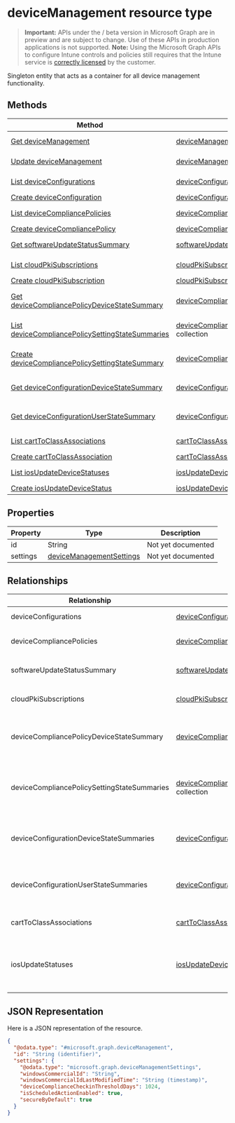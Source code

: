 ﻿# deviceManagement resource type

> **Important:** APIs under the / beta version in Microsoft Graph are in preview and are subject to change. Use of these APIs in production applications is not supported.
> **Note:** Using the Microsoft Graph APIs to configure Intune controls and policies still requires that the Intune service is [correctly licensed](https://go.microsoft.com/fwlink/?linkid=839381) by the customer.

Singleton entity that acts as a container for all device management functionality.
## Methods
|Method|Return Type|Description|
|---|---|---|
|[Get deviceManagement](https://developer.microsoft.com/en-us/graph/docs/api-reference/beta/api/api/intune_deviceconfig_devicemanagement_get.md)|[deviceManagement](https://developer.microsoft.com/en-us/graph/docs/api-reference/beta/api/resources/intune_deviceconfig_devicemanagement.md)|Read properties and relationships of the [deviceManagement](https://developer.microsoft.com/en-us/graph/docs/api-reference/beta/api/resources/intune_deviceconfig_devicemanagement.md) object.|
|[Update deviceManagement](https://developer.microsoft.com/en-us/graph/docs/api-reference/beta/api/api/intune_deviceconfig_devicemanagement_update.md)|[deviceManagement](https://developer.microsoft.com/en-us/graph/docs/api-reference/beta/api/resources/intune_deviceconfig_devicemanagement.md)|Update the properties of a [deviceManagement](https://developer.microsoft.com/en-us/graph/docs/api-reference/beta/api/resources/intune_deviceconfig_devicemanagement.md) object.|
|[List deviceConfigurations](https://developer.microsoft.com/en-us/graph/docs/api-reference/beta/api/api/intune_deviceconfig_deviceconfiguration_list.md)|[deviceConfiguration](https://developer.microsoft.com/en-us/graph/docs/api-reference/beta/api/resources/intune_deviceconfig_deviceconfiguration.md) collection|List properties and relationships of the [deviceConfiguration](https://developer.microsoft.com/en-us/graph/docs/api-reference/beta/api/resources/intune_deviceconfig_deviceconfiguration.md) objects.|
|[Create deviceConfiguration](https://developer.microsoft.com/en-us/graph/docs/api-reference/beta/api/api/intune_deviceconfig_deviceconfiguration_create.md)|[deviceConfiguration](https://developer.microsoft.com/en-us/graph/docs/api-reference/beta/api/resources/intune_deviceconfig_deviceconfiguration.md)|Create a new [deviceConfiguration](https://developer.microsoft.com/en-us/graph/docs/api-reference/beta/api/resources/intune_deviceconfig_deviceconfiguration.md) object.|
|[List deviceCompliancePolicies](https://developer.microsoft.com/en-us/graph/docs/api-reference/beta/api/api/intune_deviceconfig_devicecompliancepolicy_list.md)|[deviceCompliancePolicy](https://developer.microsoft.com/en-us/graph/docs/api-reference/beta/api/resources/intune_deviceconfig_devicecompliancepolicy.md) collection|List properties and relationships of the [deviceCompliancePolicy](https://developer.microsoft.com/en-us/graph/docs/api-reference/beta/api/resources/intune_deviceconfig_devicecompliancepolicy.md) objects.|
|[Create deviceCompliancePolicy](https://developer.microsoft.com/en-us/graph/docs/api-reference/beta/api/api/intune_deviceconfig_devicecompliancepolicy_create.md)|[deviceCompliancePolicy](https://developer.microsoft.com/en-us/graph/docs/api-reference/beta/api/resources/intune_deviceconfig_devicecompliancepolicy.md)|Create a new [deviceCompliancePolicy](https://developer.microsoft.com/en-us/graph/docs/api-reference/beta/api/resources/intune_deviceconfig_devicecompliancepolicy.md) object.|
|[Get softwareUpdateStatusSummary](https://developer.microsoft.com/en-us/graph/docs/api-reference/beta/api/api/intune_deviceconfig_softwareupdatestatussummary_get.md)|[softwareUpdateStatusSummary](https://developer.microsoft.com/en-us/graph/docs/api-reference/beta/api/resources/intune_deviceconfig_softwareupdatestatussummary.md)|Read properties and relationships of the [softwareUpdateStatusSummary](https://developer.microsoft.com/en-us/graph/docs/api-reference/beta/api/resources/intune_deviceconfig_softwareupdatestatussummary.md) object.|
|[List cloudPkiSubscriptions](https://developer.microsoft.com/en-us/graph/docs/api-reference/beta/api/api/intune_deviceconfig_cloudpkisubscription_list.md)|[cloudPkiSubscription](https://developer.microsoft.com/en-us/graph/docs/api-reference/beta/api/resources/intune_deviceconfig_cloudpkisubscription.md) collection|List properties and relationships of the [cloudPkiSubscription](https://developer.microsoft.com/en-us/graph/docs/api-reference/beta/api/resources/intune_deviceconfig_cloudpkisubscription.md) objects.|
|[Create cloudPkiSubscription](https://developer.microsoft.com/en-us/graph/docs/api-reference/beta/api/api/intune_deviceconfig_cloudpkisubscription_create.md)|[cloudPkiSubscription](https://developer.microsoft.com/en-us/graph/docs/api-reference/beta/api/resources/intune_deviceconfig_cloudpkisubscription.md)|Create a new [cloudPkiSubscription](https://developer.microsoft.com/en-us/graph/docs/api-reference/beta/api/resources/intune_deviceconfig_cloudpkisubscription.md) object.|
|[Get deviceCompliancePolicyDeviceStateSummary](https://developer.microsoft.com/en-us/graph/docs/api-reference/beta/api/api/intune_deviceconfig_devicecompliancepolicydevicestatesummary_get.md)|[deviceCompliancePolicyDeviceStateSummary](https://developer.microsoft.com/en-us/graph/docs/api-reference/beta/api/resources/intune_deviceconfig_devicecompliancepolicydevicestatesummary.md)|Read properties and relationships of the [deviceCompliancePolicyDeviceStateSummary](https://developer.microsoft.com/en-us/graph/docs/api-reference/beta/api/resources/intune_deviceconfig_devicecompliancepolicydevicestatesummary.md) object.|
|[List deviceCompliancePolicySettingStateSummaries](https://developer.microsoft.com/en-us/graph/docs/api-reference/beta/api/api/intune_deviceconfig_devicecompliancepolicysettingstatesummary_list.md)|[deviceCompliancePolicySettingStateSummary](https://developer.microsoft.com/en-us/graph/docs/api-reference/beta/api/resources/intune_deviceconfig_devicecompliancepolicysettingstatesummary.md) collection|List properties and relationships of the [deviceCompliancePolicySettingStateSummary](https://developer.microsoft.com/en-us/graph/docs/api-reference/beta/api/resources/intune_deviceconfig_devicecompliancepolicysettingstatesummary.md) objects.|
|[Create deviceCompliancePolicySettingStateSummary](https://developer.microsoft.com/en-us/graph/docs/api-reference/beta/api/api/intune_deviceconfig_devicecompliancepolicysettingstatesummary_create.md)|[deviceCompliancePolicySettingStateSummary](https://developer.microsoft.com/en-us/graph/docs/api-reference/beta/api/resources/intune_deviceconfig_devicecompliancepolicysettingstatesummary.md)|Create a new [deviceCompliancePolicySettingStateSummary](https://developer.microsoft.com/en-us/graph/docs/api-reference/beta/api/resources/intune_deviceconfig_devicecompliancepolicysettingstatesummary.md) object.|
|[Get deviceConfigurationDeviceStateSummary](https://developer.microsoft.com/en-us/graph/docs/api-reference/beta/api/api/intune_deviceconfig_deviceconfigurationdevicestatesummary_get.md)|[deviceConfigurationDeviceStateSummary](https://developer.microsoft.com/en-us/graph/docs/api-reference/beta/api/resources/intune_deviceconfig_deviceconfigurationdevicestatesummary.md)|Read properties and relationships of the [deviceConfigurationDeviceStateSummary](https://developer.microsoft.com/en-us/graph/docs/api-reference/beta/api/resources/intune_deviceconfig_deviceconfigurationdevicestatesummary.md) object.|
|[Get deviceConfigurationUserStateSummary](https://developer.microsoft.com/en-us/graph/docs/api-reference/beta/api/api/intune_deviceconfig_deviceconfigurationuserstatesummary_get.md)|[deviceConfigurationUserStateSummary](https://developer.microsoft.com/en-us/graph/docs/api-reference/beta/api/resources/intune_deviceconfig_deviceconfigurationuserstatesummary.md)|Read properties and relationships of the [deviceConfigurationUserStateSummary](https://developer.microsoft.com/en-us/graph/docs/api-reference/beta/api/resources/intune_deviceconfig_deviceconfigurationuserstatesummary.md) object.|
|[List cartToClassAssociations](https://developer.microsoft.com/en-us/graph/docs/api-reference/beta/api/api/intune_deviceconfig_carttoclassassociation_list.md)|[cartToClassAssociation](https://developer.microsoft.com/en-us/graph/docs/api-reference/beta/api/resources/intune_deviceconfig_carttoclassassociation.md) collection|List properties and relationships of the [cartToClassAssociation](https://developer.microsoft.com/en-us/graph/docs/api-reference/beta/api/resources/intune_deviceconfig_carttoclassassociation.md) objects.|
|[Create cartToClassAssociation](https://developer.microsoft.com/en-us/graph/docs/api-reference/beta/api/api/intune_deviceconfig_carttoclassassociation_create.md)|[cartToClassAssociation](https://developer.microsoft.com/en-us/graph/docs/api-reference/beta/api/resources/intune_deviceconfig_carttoclassassociation.md)|Create a new [cartToClassAssociation](https://developer.microsoft.com/en-us/graph/docs/api-reference/beta/api/resources/intune_deviceconfig_carttoclassassociation.md) object.|
|[List iosUpdateDeviceStatuses](https://developer.microsoft.com/en-us/graph/docs/api-reference/beta/api/api/intune_deviceconfig_iosupdatedevicestatus_list.md)|[iosUpdateDeviceStatus](https://developer.microsoft.com/en-us/graph/docs/api-reference/beta/api/resources/intune_deviceconfig_iosupdatedevicestatus.md) collection|List properties and relationships of the [iosUpdateDeviceStatus](https://developer.microsoft.com/en-us/graph/docs/api-reference/beta/api/resources/intune_deviceconfig_iosupdatedevicestatus.md) objects.|
|[Create iosUpdateDeviceStatus](https://developer.microsoft.com/en-us/graph/docs/api-reference/beta/api/api/intune_deviceconfig_iosupdatedevicestatus_create.md)|[iosUpdateDeviceStatus](https://developer.microsoft.com/en-us/graph/docs/api-reference/beta/api/resources/intune_deviceconfig_iosupdatedevicestatus.md)|Create a new [iosUpdateDeviceStatus](https://developer.microsoft.com/en-us/graph/docs/api-reference/beta/api/resources/intune_deviceconfig_iosupdatedevicestatus.md) object.|

## Properties
|Property|Type|Description|
|---|---|---|
|id|String|Not yet documented|
|settings|[deviceManagementSettings](https://developer.microsoft.com/en-us/graph/docs/api-reference/beta/api/resources/intune_deviceconfig_devicemanagementsettings.md)|Not yet documented|

## Relationships
|Relationship|Type|Description|
|---|---|---|
|deviceConfigurations|[deviceConfiguration](https://developer.microsoft.com/en-us/graph/docs/api-reference/beta/api/resources/intune_deviceconfig_deviceconfiguration.md) collection|The device configurations.|
|deviceCompliancePolicies|[deviceCompliancePolicy](https://developer.microsoft.com/en-us/graph/docs/api-reference/beta/api/resources/intune_deviceconfig_devicecompliancepolicy.md) collection|The device compliance policies.|
|softwareUpdateStatusSummary|[softwareUpdateStatusSummary](https://developer.microsoft.com/en-us/graph/docs/api-reference/beta/api/resources/intune_deviceconfig_softwareupdatestatussummary.md)|The software update status summary.|
|cloudPkiSubscriptions|[cloudPkiSubscription](https://developer.microsoft.com/en-us/graph/docs/api-reference/beta/api/resources/intune_deviceconfig_cloudpkisubscription.md) collection|The Cloud Pki Subscriptions profile.|
|deviceCompliancePolicyDeviceStateSummary|[deviceCompliancePolicyDeviceStateSummary](https://developer.microsoft.com/en-us/graph/docs/api-reference/beta/api/resources/intune_deviceconfig_devicecompliancepolicydevicestatesummary.md)|The device compliance state summary for this account.|
|deviceCompliancePolicySettingStateSummaries|[deviceCompliancePolicySettingStateSummary](https://developer.microsoft.com/en-us/graph/docs/api-reference/beta/api/resources/intune_deviceconfig_devicecompliancepolicysettingstatesummary.md) collection|The summary states of compliance policy settings for this account.|
|deviceConfigurationDeviceStateSummaries|[deviceConfigurationDeviceStateSummary](https://developer.microsoft.com/en-us/graph/docs/api-reference/beta/api/resources/intune_deviceconfig_deviceconfigurationdevicestatesummary.md)|The device configuration device state summary for this account.|
|deviceConfigurationUserStateSummaries|[deviceConfigurationUserStateSummary](https://developer.microsoft.com/en-us/graph/docs/api-reference/beta/api/resources/intune_deviceconfig_deviceconfigurationuserstatesummary.md)|The device configuration user state summary for this account.|
|cartToClassAssociations|[cartToClassAssociation](https://developer.microsoft.com/en-us/graph/docs/api-reference/beta/api/resources/intune_deviceconfig_carttoclassassociation.md) collection|The Cart To Class Associations.|
|iosUpdateStatuses|[iosUpdateDeviceStatus](https://developer.microsoft.com/en-us/graph/docs/api-reference/beta/api/resources/intune_deviceconfig_iosupdatedevicestatus.md) collection|The IOS software update installation statuses for this account.|

## JSON Representation
Here is a JSON representation of the resource.
<!-- {
  "blockType": "resource",
  "keyProperty": "id",
  "@odata.type": "microsoft.graph.deviceManagement"
}
-->
```json
{
  "@odata.type": "#microsoft.graph.deviceManagement",
  "id": "String (identifier)",
  "settings": {
    "@odata.type": "microsoft.graph.deviceManagementSettings",
    "windowsCommercialId": "String",
    "windowsCommercialIdLastModifiedTime": "String (timestamp)",
    "deviceComplianceCheckinThresholdDays": 1024,
    "isScheduledActionEnabled": true,
    "secureByDefault": true
  }
}
```



